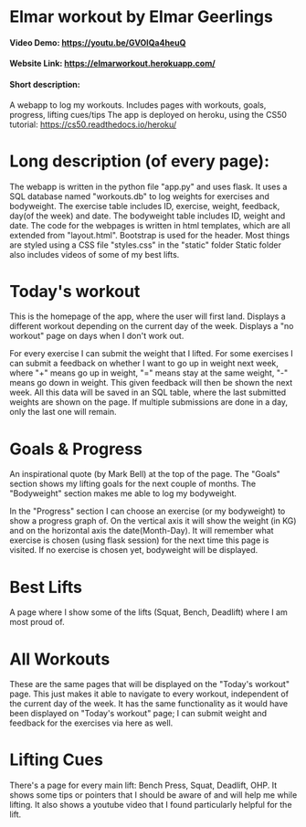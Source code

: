 # Elmar workout by Elmar Geerlings

#### Video Demo:  https://youtu.be/GVOlQa4heuQ
#### Website Link: https://elmarworkout.herokuapp.com/


#### Short description:
A webapp to log my workouts.
Includes pages with workouts, goals, progress, lifting cues/tips
The app is deployed on heroku, using the CS50 tutorial: https://cs50.readthedocs.io/heroku/


# Long description (of every page):
The webapp is written in the python file "app.py" and uses flask.
It uses a SQL database named "workouts.db" to log weights for exercises and bodyweight.
The exercise table includes ID, exercise, weight, feedback, day(of the week) and date.
The bodyweight table includes ID, weight and date.
The code for the webpages is written in html templates, which are all extended from "layout.html".
Bootstrap is used for the header.
Most things are styled using a CSS file "styles.css" in the "static" folder
Static folder also includes videos of some of my best lifts.

# Today's workout
This is the homepage of the app, where the user will first land.
Displays a different workout depending on the current day of the week.
Displays a "no workout" page on days when I don't work out.

For every exercise I can submit the weight that I lifted.
For some exercises I can submit a feedback on whether I want to go up in weight next week,
where "+" means go up in weight, "=" means stay at the same weight, "-" means go down in weight.
This given feedback will then be shown the next week.
All this data will be saved in an SQL table, where the last submitted weights are shown on the page.
If multiple submissions are done in a day, only the last one will remain.

# Goals & Progress
An inspirational quote (by Mark Bell) at the top of the page.
The "Goals" section shows my lifting goals for the next couple of months.
The "Bodyweight" section makes me able to log my bodyweight.

In the "Progress" section I can choose an exercise (or my bodyweight) to show a progress graph of.
On the vertical axis it will show the weight (in KG) and on the horizontal axis the date(Month-Day).
It will remember what exercise is chosen (using flask session) for the next time this page is visited.
If no exercise is chosen yet, bodyweight will be displayed.

# Best Lifts
A page where I show some of the lifts (Squat, Bench, Deadlift) where I am most proud of.

# All Workouts
These are the same pages that will be displayed on the "Today's workout" page.
This just makes it able to navigate to every workout, independent of the current day of the week.
It has the same functionality as it would have been displayed on "Today's workout" page;
I can submit weight and feedback for the exercises via here as well.

# Lifting Cues
There's a page for every main lift: Bench Press, Squat, Deadlift, OHP.
It shows some tips or pointers that I should be aware of and will help me while lifting.
It also shows a youtube video that I found particularly helpful for the lift.
